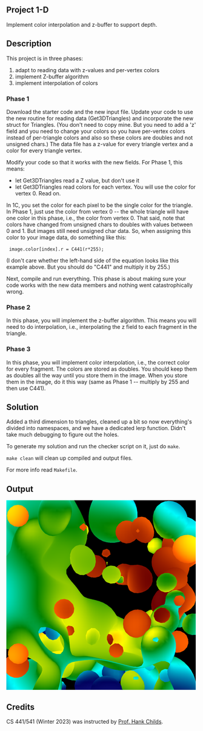 ## Project 1-D
Implement color interpolation and z-buffer to support depth.

## Description

This project is in three phases:

1. adapt to reading data with z-values and per-vertex colors
2. implement Z-buffer algorithm
3. implement interpolation of colors

### Phase 1
Download the starter code and the new input file.
Update your code to use the new routine for reading data (Get3DTriangles) and incorporate the new struct for Triangles. 
(You don't need to copy mine.  But you need to add a 'z' field and you need to change your colors so you have 
per-vertex colors instead of per-triangle colors and also so these colors are doubles and not unsigned chars.)
The data file has a z-value for every triangle vertex and a color for every triangle vertex.

Modify your code so that it works with the new fields.  For Phase 1, this means:

* let Get3DTriangles read a Z value, but don't use it
* let Get3DTriangles read colors for each vertex.  You will use the color for vertex 0.  Read on.

In 1C, you set the color for each pixel to be the single color for the triangle.
In Phase 1, just use the color from vertex 0 -- the whole triangle will have one color in this phase, 
i.e., the color from vertex 0.
That said, note that colors have changed from unsigned chars to doubles with values between 0 and 1.
But images still need unsigned char data.  So, when assigning this color to your image data, do something like this:
```
 image.color[index].r = C441(r*255);
```
(I don't care whether the left-hand side of the equation looks like this example above. 
But you should do "C441" and multiply it by 255.)

Next, compile and run everything.
This phase is about making sure your code works with the new data members and nothing went catastrophically wrong.

### Phase 2
In this phase, you will implement the z-buffer algorithm.
This means you will need to do interpolation, i.e., interpolating the z field to each fragment in the triangle.

### Phase 3
In this phase, you will implement color interpolation, i.e., the correct color for every fragment.
The colors are stored as doubles.
You should keep them as doubles all the way until you store them in the image.
When you store them in the image, do it this way (same as Phase 1 -- multiply by 255 and then use C441).

## Solution

Added a third dimension to triangles, cleaned up a bit so now everything's divided into namespaces, and 
we have a dedicated lerp function. Didn't take much debugging to figure out the holes.

To generate my solution and run the checker script on it, just do `make`.

`make clean` will clean up compiled and output files.

For more info read `Makefile`.

## Output

<img src="../assets/outputs/proj1D.png" width="500" />

## Credits
CS 441/541 (Winter 2023) was instructed by [Prof. Hank Childs](https://cdux.cs.uoregon.edu/childs.html).
